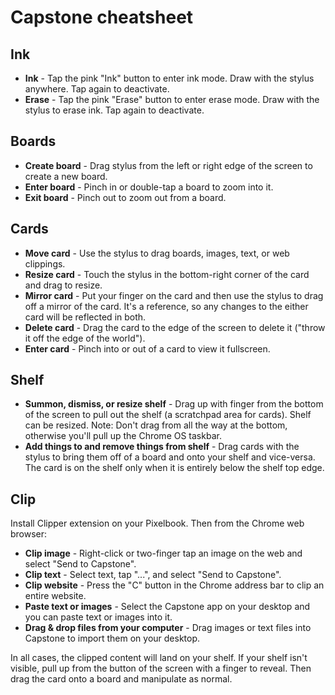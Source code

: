 # Capstone cheatsheet

## Ink

* **Ink** - Tap the pink "Ink" button to enter ink mode. Draw with the stylus anywhere. Tap again to deactivate.
* **Erase** - Tap the pink "Erase" button to enter erase mode. Draw with the stylus to erase ink. Tap again to deactivate.

## Boards

* **Create board** - Drag stylus from the left or right edge of the screen to create a new board.
* **Enter board** - Pinch in or double-tap a board to zoom into it.
* **Exit board** - Pinch out to zoom out from a board.

## Cards

* **Move card** - Use the stylus to drag boards, images, text, or web clippings.
* **Resize card** - Touch the stylus in the bottom-right corner of the card and drag to resize.
* **Mirror card** - Put your finger on the card and then use the stylus to drag off a mirror of the card. It's a reference, so any changes to the either card will be reflected in both.
* **Delete card** - Drag the card to the edge of the screen to delete it ("throw it off the edge of the world").
* **Enter card** - Pinch into or out of a card to view it fullscreen.

## Shelf

* **Summon, dismiss, or resize shelf** - Drag up with finger from the bottom of the screen to pull out the shelf (a scratchpad area for cards). Shelf can be resized. Note: Don't drag from all the way at the bottom, otherwise you'll pull up the Chrome OS taskbar.
* **Add things to and remove things from shelf** - Drag cards with the stylus to bring them off of a board and onto your shelf and vice-versa. The card is on the shelf only when it is entirely below the shelf top edge.

## Clip

Install Clipper extension on your Pixelbook. Then from the Chrome web browser:

* **Clip image** - Right-click or two-finger tap an image on the web and select "Send to Capstone".
* **Clip text** - Select text, tap "...", and select "Send to Capstone".
* **Clip website** - Press the "C" button in the Chrome address bar to clip an entire website.
* **Paste text or images** - Select the Capstone app on your desktop and you can paste text or images into it.
* **Drag & drop files from your computer** - Drag images or text files into Capstone to import them on your desktop.

In all cases, the clipped content will land on your shelf. If your shelf isn't visible, pull up from the button of the screen with a finger to reveal. Then drag the card onto a board and manipulate as normal.

